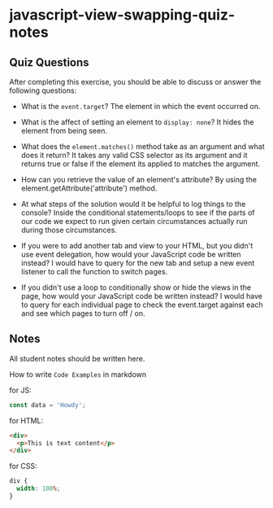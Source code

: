 # javascript-view-swapping-quiz-notes

## Quiz Questions

After completing this exercise, you should be able to discuss or answer the following questions:

- What is the `event.target`?
  The element in which the event occurred on.

- What is the affect of setting an element to `display: none`?
  It hides the element from being seen.

- What does the `element.matches()` method take as an argument and what does it return?
  It takes any valid CSS selector as its argument and it returns true or false if the element its applied to matches the argument.

- How can you retrieve the value of an element's attribute?
  By using the element.getAttribute('attribute') method.

- At what steps of the solution would it be helpful to log things to the console?
  Inside the conditional statements/loops to see if the parts of our code we expect to run given certain circumstances actually run during those circumstances.

- If you were to add another tab and view to your HTML, but you didn't use event delegation, how would your JavaScript code be written instead?
  I would have to query for the new tab and setup a new event listener to call the function to switch pages.

- If you didn't use a loop to conditionally show or hide the views in the page, how would your JavaScript code be written instead?
  I would have to query for each individual page to check the event.target against each and see which pages to turn off / on.

## Notes

All student notes should be written here.

How to write `Code Examples` in markdown

for JS:

```javascript
const data = 'Howdy';
```

for HTML:

```html
<div>
  <p>This is text content</p>
</div>
```

for CSS:

```css
div {
  width: 100%;
}
```
